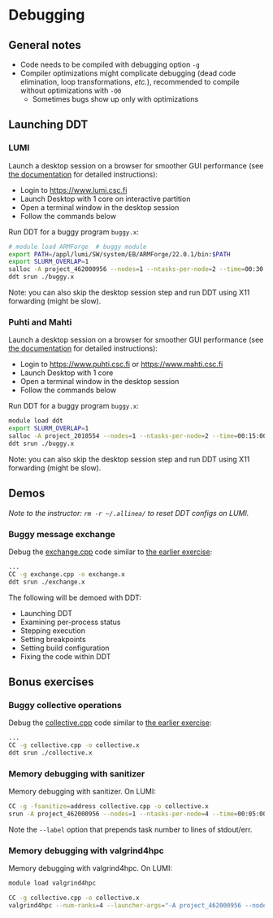 # Debugging

## General notes

- Code needs to be compiled with debugging option `-g`
- Compiler optimizations might complicate debugging (dead code
  elimination, loop transformations, *etc.*), recommended to
  compile without optimizations with `-O0`
    - Sometimes bugs show up only with optimizations


## Launching DDT

### LUMI

Launch a desktop session on a browser for smoother GUI performance
(see [the documentation](https://docs.lumi-supercomputer.eu/runjobs/webui/) for detailed instructions):
* Login to https://www.lumi.csc.fi
* Launch Desktop with 1 core on interactive partition
* Open a terminal window in the desktop session
* Follow the commands below

Run DDT for a buggy program `buggy.x`:
```bash
# module load ARMForge  # buggy module
export PATH=/appl/lumi/SW/system/EB/ARMForge/22.0.1/bin:$PATH
export SLURM_OVERLAP=1
salloc -A project_462000956 --nodes=1 --ntasks-per-node=2 --time=00:30:00 --partition=debug
ddt srun ./buggy.x
```

Note: you can also skip the desktop session step and run DDT using X11 forwarding (might be slow).

### Puhti and Mahti

Launch a desktop session on a browser for smoother GUI performance
(see [the documentation](https://docs.csc.fi/computing/webinterface/desktop/) for detailed instructions):
* Login to https://www.puhti.csc.fi or https://www.mahti.csc.fi
* Launch Desktop with 1 core
* Open a terminal window in the desktop session
* Follow the commands below

Run DDT for a buggy program `buggy.x`:
```bash
module load ddt
export SLURM_OVERLAP=1
salloc -A project_2010554 --nodes=1 --ntasks-per-node=2 --time=00:15:00 --partition=test
ddt srun ./buggy.x
```

Note: you can also skip the desktop session step and run DDT using X11 forwarding (might be slow).


## Demos

*Note to the instructor: `rm -r ~/.allinea/` to reset DDT configs on LUMI.*

### Buggy message exchange

Debug the [exchange.cpp](exchange.cpp) code similar to
[the earlier exercise](../message-exchange/):
```bash
...
CC -g exchange.cpp -o exchange.x
ddt srun ./exchange.x
```

The following will be demoed with DDT:
* Launching DDT
* Examining per-process status
* Stepping execution
* Setting breakpoints
* Setting build configuration
* Fixing the code within DDT

## Bonus exercises

### Buggy collective operations

Debug the [collective.cpp](collective.cpp) code similar to
[the earlier exercise](../collectives/):
```bash
...
CC -g collective.cpp -o collective.x
ddt srun ./collective.x
```

### Memory debugging with sanitizer

Memory debugging with sanitizer. On LUMI:
```bash
CC -g -fsanitize=address collective.cpp -o collective.x
srun -A project_462000956 --nodes=1 --ntasks-per-node=4 --time=00:05:00 --partition=debug --label ./collective.x
```

Note the `--label` option that prepends task number to lines of stdout/err.

### Memory debugging with valgrind4hpc

Memory debugging with valgrind4hpc. On LUMI:

```bash
module load valgrind4hpc

CC -g collective.cpp -o collective.x
valgrind4hpc --num-ranks=4 --launcher-args="-A project_462000956 --nodes=1 --ntasks-per-node=4 --time=00:05:00 --partition=debug" ./collective.x
```

